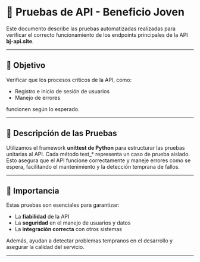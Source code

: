 # 📌 Pruebas de API - Beneficio Joven

Este documento describe las pruebas automatizadas realizadas para verificar el correcto funcionamiento de los endpoints principales de la API **bj-api.site**.

---

## 🎯 Objetivo
Verificar que los procesos críticos de la API, como:
- Registro e inicio de sesión de usuarios
- Manejo de errores

funcionen según lo esperado.

---

## 🧪 Descripción de las Pruebas

Utilizamos el framework **unittest de Python** para estructurar las pruebas unitarias al API. Cada método test_* representa un caso de prueba aislado. Esto asegura que el API funcione correctamente y maneje errores como se espera, facilitando el mantenimiento y la detección temprana de fallos.

---

## 📌 Importancia
Estas pruebas son esenciales para garantizar:  
- La **fiabilidad** de la API  
- La **seguridad** en el manejo de usuarios y datos  
- La **integración correcta** con otros sistemas  

Además, ayudan a detectar problemas tempranos en el desarrollo y asegurar la calidad del servicio.

---
